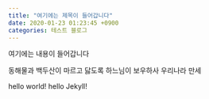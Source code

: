```yaml
---
title: "여기에는 제목이 들어갑니다"
date: 2020-01-23 01:23:45 +0900
categories: 테스트 블로그
---
```


여기에는 내용이 들어갑니다

동해물과 백두산이 마르고 닳도록
하느님이 보우하사 우리나라 만세

hello world! hello Jekyll!
